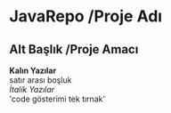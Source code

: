 # JavaRepo /Proje Adı
## Alt Başlık /Proje Amacı

**Kalın Yazılar** <br/> satır arası boşluk <br/>
*İtalik Yazılar* <br/>
'code gösterimi tek tırnak'
